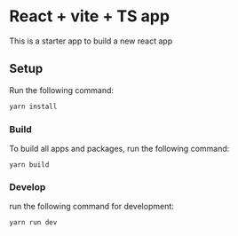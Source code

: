 # React + vite + TS app

This is a starter app to build a new react app

## Setup

Run the following command:

```sh
yarn install
```

### Build

To build all apps and packages, run the following command:

```
yarn build
```

### Develop

run the following command for development:

```
yarn run dev
```
